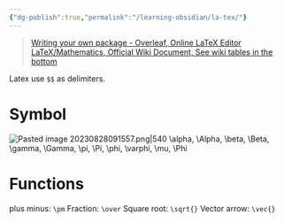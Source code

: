```yaml
---
{"dg-publish":true,"permalink":"/learning-obsidian/la-tex/"}
---
```




>[Writing your own package - Overleaf, Online LaTeX Editor](https://www.overleaf.com/learn/latex/Writing_your_own_package)
>[LaTeX/Mathematics, Official Wiki Document, See wiki tables in the bottom](https://en.wikibooks.org/wiki/LaTeX/Mathematics)

Latex use `$$` as delimiters.

# Symbol
![Pasted image 20230828091557.png|540](/img/user/Attachments/Pasted%20image%2020230828091557.png)
\alpha, \Alpha, \beta, \Beta, \gamma, \Gamma, \pi, \Pi, \phi, \varphi, \mu, \Phi 

# Functions
plus minus: `\pm`
Fraction: `\over`
Square root: `\sqrt{}`
Vector arrow: `\vec{}`
